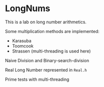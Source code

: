 # LongNums

This is a lab on long number arithmetics. 

Some multiplication methods are implemented:
  * Karasuba
  * Toomcook
  * Strassen (multi-threading is used here)
  
Naive Division and Binary-search-division

Real Long Number represented in `Real.h` 

Prime tests with multi-threading
